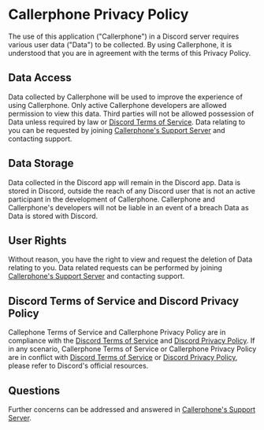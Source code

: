 # Callerphone Privacy Policy

The use of this application ("Callerphone") in a Discord server requires various user data ("Data") to be collected. By using Callerphone, it is understood that you are in agreement with the terms of this Privacy Policy.

## Data Access

Data collected by Callerphone will be used to improve the experience of using Callerphone. Only active Callerphone developers are allowed permission to view this data. Third parties will not be allowed possession of Data unless required by law or [Discord Terms of Service](https://discord.com/terms). Data relating to you can be requested by joining [Callerphone's Support Server](https://discord.gg/jcYKsfw48p) and contacting support.

## Data Storage

Data collected in the Discord app will remain in the Discord app. Data is stored in Discord, outside the reach of any Discord user that is not an active participant in the development of Callerphone. Callerphone and Callerphone's developers will not be liable in an event of a breach Data as Data is stored with Discord.

## User Rights

Without reason, you have the right to view and request the deletion of Data relating to you. Data related requests can be performed by joining [Callerphone's Support Server](https://discord.gg/jcYKsfw48p) and contacting support.

## Discord Terms of Service and Discord Privacy Policy

Callephone Terms of Service and Callerphone Privacy Policy are in compliance with the [Discord Terms of Service](https://discord.com/terms) and [Discord Privacy Policy](https://discord.com/privacy). If in any scenario, Callerphone Terms of Service or Callerphone Privacy Policy are in conflict with [Discord Terms of Service](https://discord.com/terms) or [Discord Privacy Policy](https://discord.com/privacy), please refer to Discord's official resources.

## Questions

Further concerns can be addressed and answered in [Callerphone's Support Server](https://discord.gg/jcYKsfw48p).
